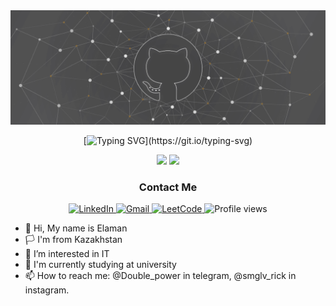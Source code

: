 <div id="header" align="center">

 <img src="https://github.com/RickDred/RickDred/blob/main/GitHub-logo.png" alt="warioddly gitgub header image"/>

 [![Typing SVG](https://readme-typing-svg.herokuapp.com?color=%2336BCF7&center=true&vCenter=true&size=26&width=600&lines=Hello+there;)](https://git.io/typing-svg)

</div>

<div align="center">
  <img style="height: 160px;" src="https://github-readme-stats.vercel.app/api/top-langs/?username=RickDred&layout=donut&theme=nord"/>
 <img style="height: 160px;" src="https://leetcard.jacoblin.cool/Rick_Dred?theme=dark&font=Sarala"/>
</div>


<div id="badges" align="center">
  
  ### Contact Me
 
   <a href="https://www.linkedin.com/in/elaman-ismagulov/" target="_new">
      <img src="https://img.shields.io/badge/Linkedin-Elaman-blue?logo=Linkedin" alt="LinkedIn"/>
  </a>
  <a href="mailto: newakkism@gmail.com" target="_new">
    <img src="https://img.shields.io/badge/Gmail-Elaman-red?logo=Gmail" alt="Gmail"/>
  </a>
  
  <a href="https://leetcode.com/Rick_Dred/" target="_new">
    <img src="https://img.shields.io/badge/leetcode-Elaman-yellow?logo=LeetCode" alt="LeetCode"/>
  </a>
  <img src="https://komarev.com/ghpvc/?username=RickDred&color=green" alt="Profile views"/>
  
</div>


- 👋 Hi, My name is Elaman
- 🏳️ I'm from Kazakhstan
- 👀 I’m interested in IT
- 🌱 I'm currently studying at university
- 📫 How to reach me: @Double_power in telegram, @smglv_rick in instagram.
